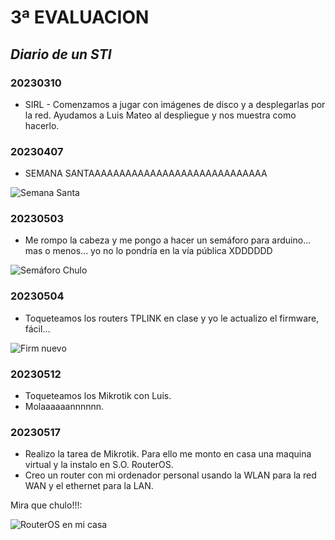 # 3ª EVALUACION

## _Diario de un STI_


### 20230310

- SIRL - Comenzamos a jugar con imágenes de disco y a desplegarlas por la red. Ayudamos a Luis Mateo al despliegue y nos muestra como hacerlo.


### 20230407

- SEMANA SANTAAAAAAAAAAAAAAAAAAAAAAAAAAAAA

<image src="https://lh3.googleusercontent.com/blogger_img_proxy/AByxGDQL7GODMx-c-31298MYHiiYeJUJUYYsyYxoG1XUHDBUBg86Ot2y3ug5yarIN4pDMlXdqIF-o7f6KJP3BpSd-6_z8xZWERm7xvl8DjR9lqUmHCgXoyvR9B08Rp8DOucZsgEl4s6YMegSYQXae70nPc5att7c-Q=s0-d" alt="Semana Santa">


### 20230503

- Me rompo la cabeza y me pongo a hacer un semáforo para arduino... mas o menos... yo no lo pondría en la vía pública XDDDDDD

<image src="/3ª Evaluacion/IMAGES/Semaforo Arduino.gif" alt="Semáforo Chulo">



### 20230504

- Toqueteamos los routers TPLINK en clase y yo le actualizo el firmware, fácil...

<image src="/3ª Evaluacion/IMAGES/tplink firmware nuevo.png" alt="Firm nuevo">


### 20230512

- Toqueteamos los Mikrotik con Luis.
- Molaaaaaannnnnn.


### 20230517

- Realizo la tarea de Mikrotik. Para ello me monto en casa una maquina virtual y la instalo en S.O. RouterOS.
- Creo un router con mi ordenador personal usando la WLAN para la red WAN y el ethernet para la LAN.

Mira que chulo!!!:

<image src="/3ª Evaluacion/IMAGES/Mikrotik - Router en Maquina Virtual.jpg" alt="RouterOS en mi casa">